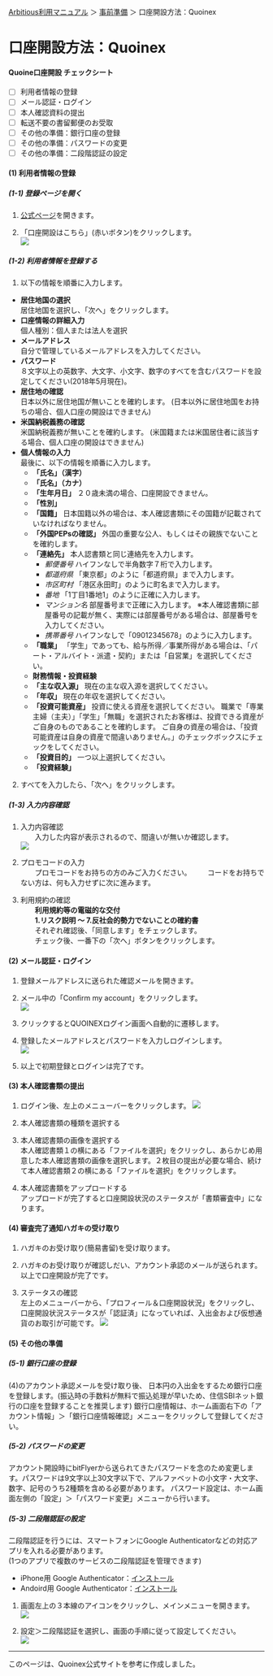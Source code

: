 [Arbitious利用マニュアル](../) ＞ [事前準備](./) ＞ 口座開設方法：Quoinex

# 口座開設方法：Quoinex

#### Quoine口座開設 チェックシート

- [ ] 利用者情報の登録
- [ ] メール認証・ログイン
- [ ] 本人確認資料の提出
- [ ] 転送不要の書留郵便のお受取
- [ ] その他の準備：銀行口座の登録
- [ ] その他の準備：パスワードの変更
- [ ] その他の準備：二段階認証の設定

#### (1) 利用者情報の登録

##### (1-1) 登録ページを開く

1.  [公式ページ](https://ja.quoinex.com/)を開きます。

1. 「口座開設はこちら」(赤いボタン)をクリックします。  
![](https://quoinexjp.zendesk.com/hc/article_attachments/360002172552/001.jpg)

##### (1-2) 利用者情報を登録する

1. 以下の情報を順番に入力します。
  - **居住地国の選択**  
  居住地国を選択し、「次へ」をクリックします。
  - **口座情報の詳細入力**  
  個人種別：個人または法人を選択
  - **メールアドレス**  
  自分で管理しているメールアドレスを入力してください。
  - **パスワード**  
  ８文字以上の英数字、大文字、小文字、数字のすべてを含むパスワードを設定してください(2018年5月現在)。
  - **居住地の確認**  
  日本以外に居住地国が無いことを確約します。
  (日本以外に居住地国をお持ちの場合、個人口座の開設はできません)
  - **米国納税義務の確認**  
  米国納税義務が無いことを確約します。
  (米国籍または米国居住者に該当する場合、個人口座の開設はできません)
  - **個人情報の入力**  
  最後に、以下の情報を順番に入力します。
    - **「氏名」（漢字）**
    - **「氏名」（カナ）**
    - **「生年月日」**
    ２０歳未満の場合、口座開設できません。
    - **「性別」**
    - **「国籍」**
    日本国籍以外の場合は、本人確認書類にその国籍が記載されていなければなりません。
    - **「外国PEPsの確認」**
    外国の重要な公人、もしくはその親族でないことを確約します。
    - **「連絡先」**
    本人認書類と同じ連絡先を入力します。
      - *郵便番号*
      ハイフンなしで半角数字７桁で入力します。
      - *都道府県*
      「東京都」のように「都道府県」まで入力します。
      - *市区町村*
      「港区永田町」のように町名まで入力します。
      - *番地*
      「1丁目1番地1」のように正確に入力します。
      - *マンション名*
      部屋番号まで正確に入力します。
      ※本人確認書類に部屋番号の記載が無く、実際には部屋番号がある場合は、部屋番号を入力してください。
      - *携帯番号*
      ハイフンなしで「09012345678」のように入力します。 
    - **「職業」**
    「学生」であっても、給与所得／事業所得がある場合は、「パート・アルバイト・派遣・契約」または「自営業」を選択してください。
    - **財務情報・投資経験**
    - **「主な収入源」**
    現在の主な収入源を選択してください。
    - **「年収」**
    現在の年収を選択してください。
    - **「投資可能資産」**
    投資に使える資産を選択してください。
    職業で「専業主婦（主夫）」「学生」「無職」を選択されたお客様は、投資できる資産がご自身のものであることを確約します。
    ご自身の資産の場合は、「投資可能資産は自身の資産で間違いありません。」のチェックボックスにチェックをしてください。
    - **「投資目的」**
    一つ以上選択してください。
    - **「投資経験」**
    
2. すべてを入力したら、「次へ」をクリックします。

##### (1-3) 入力内容確認

1. 入力内容確認  
　　入力した内容が表示されるので、間違いが無いか確認します。  
![](https://quoinexjp.zendesk.com/hc/article_attachments/360002173032/024.jpg)

1. プロモコードの入力  
　　プロモコードをお持ちの方のみご入力ください。
　　コードをお持ちでない方は、何も入力せずに次に進みます。
  
1. 利用規約の確認  
　　**利用規約等の電磁的な交付**  
　　**1.リスク説明 〜 7.反社会的勢力でないことの確約書**  
　　それぞれ確認後、「同意します」をチェックします。  
　　チェック後、一番下の「次へ」ボタンをクリックします。

#### (2) メール認証・ログイン

1. 登録メールアドレスに送られた確認メールを開きます。

1. メール中の「Confirm my account」をクリックします。  
![](https://quoinexjp.zendesk.com/hc/article_attachments/360002173092/027-2.jpg)

1. クリックするとQUOINEXログイン画面へ自動的に遷移します。

1. 登録したメールアドレスとパスワードを入力しログインします。  
![](https://quoinexjp.zendesk.com/hc/article_attachments/360002173132/028.jpg)

1. 以上で初期登録とログインは完了です。

#### (3) 本人確認書類の提出

1. ログイン後、左上のメニューバーをクリックします。 
![](https://quoinexjp.zendesk.com/hc/article_attachments/360003036171/honkaku_001.jpg)

1. 本人確認書類の種類を選択する

1. 本人確認書類の画像を選択する  
本人確認書類１の横にある「ファイルを選択」をクリックし、あらかじめ用意した本人確認書類の画像を選択します。２枚目の提出が必要な場合、続けて本人確認書類２の横にある「ファイルを選択」をクリックします。

1. 本人確認書類をアップロードする  
アップロードが完了すると口座開設状況のステータスが「書類審査中」になります。

#### (4) 審査完了通知ハガキの受け取り

1. ハガキのお受け取り(簡易書留)を受け取ります。

1. ハガキのお受け取りが確認しだい、アカウント承認のメールが送られます。  
以上で口座開設が完了です。

1. ステータスの確認  
左上のメニューバーから、「プロフィール＆口座開設状況」をクリックし、口座開設状況ステータスが「認証済」になっていれば、入出金および仮想通貨のお取引が可能です。 
![](https://quoinexjp.zendesk.com/hc/article_attachments/360003038291/honkaku_010.jpg)

#### (5) その他の準備

##### (5-1) 銀行口座の登録
(4)のアカウント承認メールを受け取り後、
日本円の入出金をするため銀行口座を登録します。(振込時の手数料が無料で振込処理が早いため、住信SBIネット銀行の口座を登録することを推奨します)
銀行口座情報は、ホーム画面右下の「アカウント情報」＞「銀行口座情報確認」メニューをクリックして登録してください。

##### (5-2) パスワードの変更

アカウント開設時にbitFlyerから送られてきたパスワードを念のため変更します。パスワードは9文字以上30文字以下で、アルファベットの小文字・大文字、数字、記号のうち2種類を含める必要があります。
パスワード設定は、ホーム画面左側の「設定」＞「パスワード変更」メニューから行います。

##### (5-3) 二段階認証の設定

二段階認証を行うには、スマートフォンにGoogle Authenticatorなどの対応アプリを入れる必要があります。  
(1つのアプリで複数のサービスの二段階認証を管理できます)

- iPhone用 Google Authenticator：[インストール](http://appstore.com/googleauthenticator)
- Andoird用 Google Authenticator：[インストール](https://play.google.com/store/apps/details?id=com.google.android.apps.authenticator2)  

1. 画面左上の３本線のアイコンをクリックし、メインメニューを開きます。  
![](https://quoinexjp.zendesk.com/hc/article_attachments/115003494271/2____.png)

1. 設定＞二段階認証を選択し、画面の手順に従って設定してください。  
![](https://quoinexjp.zendesk.com/hc/article_attachments/115003520732/_____3.png)

---

このページは、Quoinex公式サイトを参考に作成しました。
